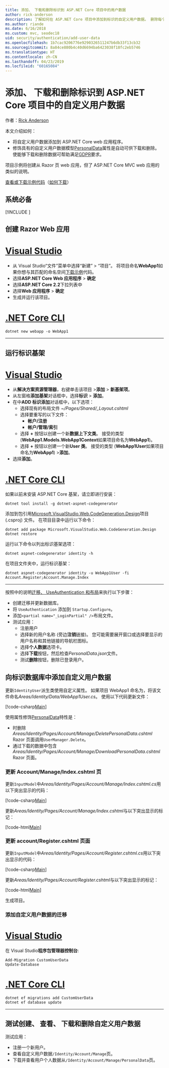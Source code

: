 ```yaml
---
title: 添加、 下载和删除标识到 ASP.NET Core 项目中的用户数据
author: rick-anderson
description: 了解如何在 ASP.NET Core 项目中添加到标识的自定义用户数据。 删除每个 GDPR 的数据。
ms.author: riande
ms.date: 6/16/2018
ms.custom: mvc, seodec18
uid: security/authentication/add-user-data
ms.openlocfilehash: 1b7cac9206776e9290326511247b6db33f13cb32
ms.sourcegitcommit: 8a84ce880b4c40d6694ba6423038f18fc2eb5746
ms.translationtype: HT
ms.contentlocale: zh-CN
ms.lasthandoff: 04/23/2019
ms.locfileid: "60165084"
---
```

# <a name="add-download-and-delete-custom-user-data-to-identity-in-an-aspnet-core-project"></a>添加、 下载和删除标识到 ASP.NET Core 项目中的自定义用户数据

作者：[Rick Anderson](https://twitter.com/RickAndMSFT)

本文介绍如何：

* 将自定义用户数据添加到 ASP.NET Core web 应用程序。
* 修饰具有的自定义用户数据模型[PersonalData](/dotnet/api/microsoft.aspnetcore.identity.personaldataattribute?view=aspnetcore-2.1)属性是自动可供下载和删除。 使能够下载和删除数据可帮助满足[GDPR](xref:security/gdpr)要求。

项目示例将创建从 Razor 页 web 应用，但了 ASP.NET Core MVC web 应用的类似的说明。

[查看或下载示例代码](https://github.com/aspnet/Docs/tree/live/aspnetcore/security/authentication/add-user-data)（[如何下载](xref:index#how-to-download-a-sample)）

## <a name="prerequisites"></a>系统必备

[!INCLUDE [](~/includes/2.2-SDK.md)]

## <a name="create-a-razor-web-app"></a>创建 Razor Web 应用

# <a name="visual-studiotabvisual-studio"></a>[Visual Studio](#tab/visual-studio)

* 从 Visual Studio“文件”菜单中选择“新建” > “项目”。 将项目命名**WebApp1**如果你想与其匹配的命名空间[下载示例](https://github.com/aspnet/Docs/tree/live/aspnetcore/security/authentication/add-user-data/sample)代码。
* 选择**ASP.NET Core Web 应用程序** > **确定**
* 选择**ASP.NET Core 2.2**下拉列表中
* 选择**Web 应用程序**  > **确定**
* 生成并运行该项目。

# <a name="net-core-clitabnetcore-cli"></a>[.NET Core CLI](#tab/netcore-cli)

```cli
dotnet new webapp -o WebApp1
```

---

## <a name="run-the-identity-scaffolder"></a>运行标识基架

# <a name="visual-studiotabvisual-studio"></a>[Visual Studio](#tab/visual-studio)

* 从**解决方案资源管理器**，右键单击该项目 >**添加** > **新基架项**。
* 从左窗格**添加基架**对话框中，选择**标识** > **添加**。
* 在中**ADD 标识添加**对话框中，以下选项：
  * 选择现有的布局文件 *~/Pages/Shared/_Layout.cshtml*
  * 选择要重写的以下文件：
    * **帐户/注册**
    * **帐户/管理/索引**
  * 选择 **+** 按钮以创建一个新**数据上下文类**。 接受的类型 (**WebApp1.Models.WebApp1Context**如果项目命名为**WebApp1**)。
  * 选择 **+** 按钮以创建一个新**User 类**。 接受的类型 (**WebApp1User**如果项目命名为**WebApp1**) >**添加**。
* 选择**添加**。

# <a name="net-core-clitabnetcore-cli"></a>[.NET Core CLI](#tab/netcore-cli)

如果以前未安装 ASP.NET Core 基架，请立即进行安装：

```cli
dotnet tool install -g dotnet-aspnet-codegenerator
```

添加到包引用[Microsoft.VisualStudio.Web.CodeGeneration.Design](https://www.nuget.org/packages/Microsoft.VisualStudio.Web.CodeGeneration.Design/)项目 (.csproj) 文件。 在项目目录中运行以下命令：

```cli
dotnet add package Microsoft.VisualStudio.Web.CodeGeneration.Design
dotnet restore
```

运行以下命令以列出标识基架选项：

```cli
dotnet aspnet-codegenerator identity -h
```

在项目文件夹中，运行标识基架：

```cli
dotnet aspnet-codegenerator identity -u WebApp1User -fi Account.Register;Account.Manage.Index
```

---

按照中的说明[迁移、 UseAuthentication 和布局](xref:security/authentication/scaffold-identity#efm)来执行以下步骤：

* 创建迁移并更新数据库。
* 将 `UseAuthentication` 添加到 `Startup.Configure`。
* 添加`<partial name="_LoginPartial" />`布局文件。
* 测试应用：
  * 注册用户
  * 选择新的用户名称 (旁边**注销**链接)。 您可能需要展开窗口或选择要显示的用户名称和其他链接的导航栏图标。
  * 选择**个人数据**选项卡。
  * 选择**下载**按钮，然后检查*PersonalData.json*文件。
  * 测试**删除**按钮，删除已登录用户。

## <a name="add-custom-user-data-to-the-identity-db"></a>向标识数据库中添加自定义用户数据

更新`IdentityUser`派生类使用自定义属性。 如果项目 WebApp1 命名为，将该文件命名*Areas/Identity/Data/WebApp1User.cs*。 使用以下代码更新文件：

[!code-csharp[Main](add-user-data/sample-2.2/Areas/Identity/Data/WebApp1User.cs)]

使用属性修饰[PersonalData](/dotnet/api/microsoft.aspnetcore.identity.personaldataattribute?view=aspnetcore-2.1)特性是：

* 时删除*Areas/Identity/Pages/Account/Manage/DeletePersonalData.cshtml* Razor 页面调用`UserManager.Delete`。
* 通过下载的数据中包含*Areas/Identity/Pages/Account/Manage/DownloadPersonalData.cshtml* Razor 页面。

### <a name="update-the-accountmanageindexcshtml-page"></a>更新 Account/Manage/Index.cshtml 页

更新`InputModel`中*Areas/Identity/Pages/Account/Manage/Index.cshtml.cs*用以下突出显示的代码：

[!code-csharp[Main](add-user-data/sample-2.2/Areas/Identity/Pages/Account/Manage/Index.cshtml.cs?name=snippet&highlight=28-36,63-64,98-106,119)]

更新*Areas/Identity/Pages/Account/Manage/Index.cshtml*与以下突出显示的标记：

[!code-html[Main](add-user-data/sample-2.2/Areas/Identity/Pages/Account/Manage/Index.cshtml?highlight=35-42)]

### <a name="update-the-accountregistercshtml-page"></a>更新 account/Register.cshtml 页面

更新`InputModel`中*Areas/Identity/Pages/Account/Register.cshtml.cs*用以下突出显示的代码：

[!code-csharp[Main](add-user-data/sample-2.2/Areas/Identity/Pages/Account/Register.cshtml.cs?name=snippet&highlight=28-36,67,66)]

更新*Areas/Identity/Pages/Account/Register.cshtml*与以下突出显示的标记：

[!code-html[Main](add-user-data/sample-2.2/Areas/Identity/Pages/Account/Register.cshtml?highlight=16-25)]

生成项目。

### <a name="add-a-migration-for-the-custom-user-data"></a>添加自定义用户数据的迁移

# <a name="visual-studiotabvisual-studio"></a>[Visual Studio](#tab/visual-studio)

在 Visual Studio**程序包管理器控制台**:

```PMC
Add-Migration CustomUserData
Update-Database
```

# <a name="net-core-clitabnetcore-cli"></a>[.NET Core CLI](#tab/netcore-cli)

```cli
dotnet ef migrations add CustomUserData
dotnet ef database update
```

---

## <a name="test-create-view-download-delete-custom-user-data"></a>测试创建、 查看、 下载和删除自定义用户数据

测试应用：

* 注册一个新用户。
* 查看自定义用户数据`/Identity/Account/Manage`页。
* 下载并查看用户个人数据从`/Identity/Account/Manage/PersonalData`页。
